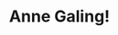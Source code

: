 ---
layout: post
title: "Anne Galing!"
image: /images/anne-galing.jpg
anim: /images/anne-galing.gif
blurb: Match-3 game with avatar customization that's themed around a celebrity.
role: "Senior Game Engineer"
company: "Altitude Games"
year: 2015
tags:
- Match-3
- Mobile
- 2D
- C#
- Unity
---